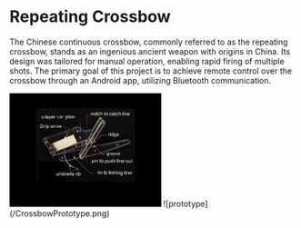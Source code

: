 # Repeating Crossbow
The Chinese continuous crossbow, commonly referred to as the repeating crossbow, stands as an ingenious ancient weapon with origins in China. Its design was tailored for manual operation, enabling rapid firing of multiple shots. The primary goal of this project is to achieve remote control over the crossbow through an Android app, utilizing Bluetooth communication.

<img src="/CrossbowPrototype.png" alt="prototype" height="200">
![prototype](/CrossbowPrototype.png)
